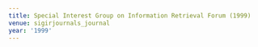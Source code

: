 ```yaml
---
title: Special Interest Group on Information Retrieval Forum (1999)
venue: sigirjournals_journal
year: '1999'
---
```

